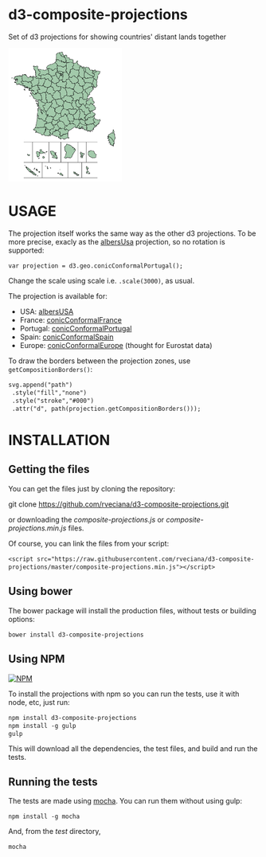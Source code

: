 # d3-composite-projections
Set of d3 projections for showing countries' distant lands together

![conicConformalFrance](/src/conicConformalFrance.png "Conic Conformal France example")

USAGE
=====

The projection itself works the same way as the other d3 projections. To be more precise, exacly as the [albersUsa](https://github.com/mbostock/d3/wiki/Geo-Projections#albersUsa) projection, so no rotation is supported:

    var projection = d3.geo.conicConformalPortugal();

Change the scale using scale i.e. `.scale(3000)`, as usual.

The projection is available for:

* USA: [albersUSA](http://bl.ocks.org/rveciana/170a76b8dc1f9cfd8b2d)
* France: [conicConformalFrance](http://bl.ocks.org/rveciana/02eb5b83848e0b06fa8e)
* Portugal: [conicConformalPortugal](http://bl.ocks.org/rveciana/aec08199d43759e98afe)
* Spain: [conicConformalSpain](http://bl.ocks.org/rveciana/472b7749352554ca4b68)
* Europe: [conicConformalEurope](http://bl.ocks.org/rveciana/4bcc5750c776c22ffda6) (thought for Eurostat data)


To draw the borders between the projection zones, use `getCompositionBorders()`:

    svg.append("path")
     .style("fill","none")
     .style("stroke","#000")
     .attr("d", path(projection.getCompositionBorders()));

INSTALLATION
============

Getting the files
-----------------

You can get the files just by cloning the repository:

  git clone https://github.com/rveciana/d3-composite-projections.git

or downloading the *composite-projections.js* or *composite-projections.min.js* files.

Of course, you can link the files from your script:

    <script src="https://raw.githubusercontent.com/rveciana/d3-composite-projections/master/composite-projections.min.js"></script>

Using bower
-----------

The bower package will install the production files, without tests or building options:

    bower install d3-composite-projections

Using NPM
---------

[![NPM](https://nodei.co/npm/d3-composite-projections.png?downloads=true&stars=true)](https://nodei.co/npm/d3-composite-projections/)

To install the projections with npm so you can run the tests, use it with node, etc, just run:

    npm install d3-composite-projections
    npm install -g gulp
    gulp

This will download all the dependencies, the test files, and build and run the tests.

Running the tests
-----------------

The tests are made using [mocha](https://github.com/mochajs/mocha). You can run them without using gulp:

    npm install -g mocha

And, from the *test* directory,

    mocha
